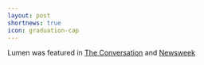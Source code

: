 ```yaml
---
layout: post
shortnews: true
icon: graduation-cap
---
```

Lumen was featured in [The Conversation](http://theconversation.com/7-in-10-smartphone-apps-share-your-data-with-third-party-services-72404) and [Newsweek](http://www.newsweek.com/online-privacy-data-driven-companies-facebook-and-google-have-access-7-out-10-618782)
